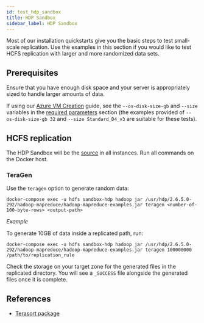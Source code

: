 ```yaml
---
id: test_hdp_sandbox
title: HDP Sandbox
sidebar_label: HDP Sandbox
---
```


Most of our installation quickstarts give you the basic steps to test small-scale replication. Use the examples in this section if you would like to test HCFS replication with larger and more randomized data sets.

## Prerequisites

Ensure that you have enough disk space and your server is appropriately sized to handle larger amounts of data.

If using our [Azure VM Creation](../preparation/azure_vm_creation.md) guide, see the `--os-disk-size-gb` and `--size` variables in the [required parameters](../preparation/azure_vm_creation.md#required-parameters) section (the examples provided of `--os-disk-size-gb 32` and `--size Standard_D4_v3` are suitable for these tests).

## HCFS replication

The HDP Sandbox will be the [source](../../glossary/s.md#source) in all instances. Run all commands on the Docker host.

### TeraGen

Use the `teragen` option to generate random data:

`docker-compose exec -u hdfs sandbox-hdp hadoop jar /usr/hdp/2.6.5.0-292/hadoop-mapreduce/hadoop-mapreduce-examples.jar teragen <number-of-100-byte-rows> <output-path>`

_Example_

To generate 10GB of data inside a replicated path, run:

`docker-compose exec -u hdfs sandbox-hdp hadoop jar /usr/hdp/2.6.5.0-292/hadoop-mapreduce/hadoop-mapreduce-examples.jar teragen 100000000 /path/to/replication_rule`

Check the storage on your target zone for the generated files in the replicated directory. You will see a `_SUCCESS` file alongside the generated files once it is complete.

[//]: <Blocked by DAP-343>

[//]: <### TeraSort>

[//]: <Use the `terasort` option to sort (i.e. organise) the generated data in to a replicated path:>

[//]: <`docker-compose exec -u hdfs sandbox-hdp hadoop jar /usr/hdp/2.6.5.0-292/hadoop-mapreduce/hadoop-mapreduce-examples.jar terasort input-path replicated-path`>

[//]: <_Example_>

[//]: <To sort the data from the staging directory in to a replicated path, run:>

[//]: <`docker-compose exec -u hdfs sandbox-hdp hadoop jar /usr/hdp/2.6.5.0-292/hadoop-mapreduce/hadoop-mapreduce-examples.jar terasort /staging_dir /path/to/replication_rule`>

[//]: <Check the storage on your target zone for the generated files in the replicated directory.>

[//]: <### TeraValidate (optional)>

[//]: <Use the `teravalidate` option to test that the data in the replicated path is now globally sorted:>

[//]: <`docker-compose exec -u hdfs sandbox-hdp hadoop jar /usr/hdp/2.6.5.0-292/hadoop-mapreduce/hadoop-mapreduce-examples.jar teravalidate replicated-path teravalidate-output-path`>

[//]: <If everything is correctly sorted, the `teravalidate-output-path` should be empty (it will only contain files when keys are out of order).>

[//]: <_Example_>

[//]: <`docker-compose exec -u hdfs sandbox-hdp hadoop jar /usr/hdp/2.6.5.0-292/hadoop-mapreduce/hadoop-mapreduce-examples.jar teravalidate /path/to/replication_rule /teravalidate_output`>

## References

* [Terasort package](https://hadoop.apache.org/docs/r2.7.3/api/org/apache/hadoop/examples/terasort/package-summary.html)
